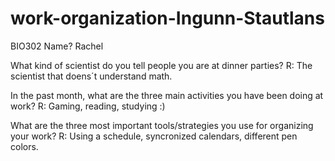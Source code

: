 # work-organization-Ingunn-Stautlans
BIO302
Name?
Rachel 

What kind of scientist do you tell people you are at dinner parties?
R: The scientist that doens´t understand math.  

In the past month, what are the three main activities you have been doing at work?
R: Gaming, reading, studying :) 

What are the three most important tools/strategies you use for organizing your work?
R: Using a schedule, syncronized calendars, different pen colors. 
